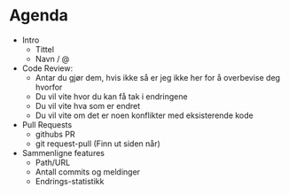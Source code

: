 # Agenda
- Intro
    - Tittel
    - Navn / @
- Code Review:
    - Antar du gjør dem, hvis ikke så er jeg ikke her for å overbevise deg hvorfor
    - Du vil vite hvor du kan få tak i endringene
    - Du vil vite hva som er endret
    - Du vil vite om det er noen konflikter med eksisterende kode
- Pull Requests
    - githubs PR
    - git request-pull (Finn ut siden når)
- Sammenligne features
    - Path/URL
    - Antall commits og meldinger
    - Endrings-statistikk